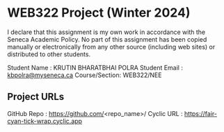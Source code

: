 # WEB322 Project (Winter 2024)

I declare that this assignment is my own work in accordance with the Seneca Academic Policy.
No part of this assignment has been copied manually or electronically from any other source
(including web sites) or distributed to other students.

Student Name  : KRUTIN BHARATBHAI POLRA
Student Email : kbpolra@myseneca.ca
Course/Section: WEB322/NEE

## Project URLs
GitHub Repo   : https://github.com/<repo_name>/
Cyclic URL    : https://fair-cyan-tick-wrap.cyclic.app
